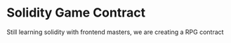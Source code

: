 # Solidity Game Contract
 Still learning solidity with frontend masters, we are creating a RPG contract
